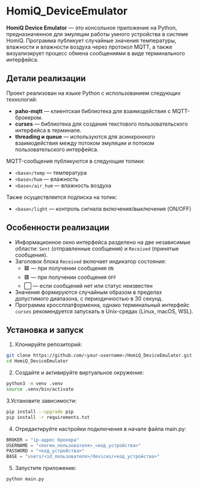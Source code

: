 # HomiQ_DeviceEmulator

**HomiQ Device Emulator** — это консольное приложение на Python, предназначенное для эмуляции работы умного устройства в системе HomiQ. Программа публикует случайные значения температуры, влажности и влажности воздуха через протокол MQTT, а также визуализирует процесс обмена сообщениями в виде терминального интерфейса.

## Детали реализации

Проект реализован на языке Python с использованием следующих технологий:

- **paho-mqtt** — клиентская библиотека для взаимодействия с MQTT-брокером.
- **curses** — библиотека для создания текстового пользовательского интерфейса в терминале.
- **threading и queue** — используются для асинхронного взаимодействия между потоком эмуляции и потоком пользовательского интерфейса.

MQTT-сообщения публикуются в следующие топики:
- `<base>/temp` — температура
- `<base>/hum` — влажность
- `<base>/air_hum` — влажность воздуха

Также осуществляется подписка на топик:
- `<base>/light` — контроль сигнала включения/выключения (ON/OFF)

## Особенности реализации

- Информационное окно интерфейса разделено на две независимые области: `Sent` (отправленные сообщения) и `Received` (принятые сообщения).
- Заголовок блока `Received` включает индикатор состояния:
  - 🟩 — при получении сообщения `ON`
  - 🟥 — при получении сообщения `OFF`
  - ⬜ — если сообщений нет или статус неизвестен
- Значения формируются случайным образом в пределах допустимого диапазона, с периодичностью в 30 секунд.
- Программа кроссплатформенна, однако терминальный интерфейс `curses` рекомендуется запускать в Unix-средах (Linux, macOS, WSL).

## Установка и запуск

1. Клонируйте репозиторий:
```bash
git clone https://github.com/<your-username>/HomiQ_DeviceEmulator.git
cd HomiQ_DeviceEmulator
```

2. Создайте и активируйте виртуальное окружение:
```bash
python3 -m venv .venv
source .venv/bin/activate
```

3.Установите зависимости:
```bash
pip install --upgrade pip
pip install -r requirements.txt
```

4. Отредактируйте настройки подключения в начале файла main.py:
```python
BROKER = "ip-адрес брокера"
USERNAME = "<логин_пользователя>_<код_устройства>"
PASSWORD = "<код_устройства>"
BASE = "users/<id_пользователя>/devices/<код_устройства>"
```

5. Запустите приложение:
```bash
python main.py
```